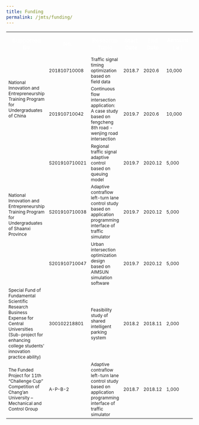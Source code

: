 ```yaml
---
title: Funding
permalink: /jmts/funding/
---
```


<style>
.intro{
font-family:times;
font-size:21px;
}
</style>

<!-- <div style="overflow-x: auto; max-width: 100%;"> -->
<table>
  <tr class="funding2" style="color: #ffffff; font-size: 15px; font-weight: bold;">
    <th>Supported By</th>
    <th>No.</th>
    <th>Research Topic</th>
    <th>Start Date</th>
    <th>End Date</th>
    <th>Amount (￥)</th>
    <th>Role (Sort)</th>
    <th>Prize</th>
    <th>Affiliated JMTR Program</th>
  </tr>
  <tr class="funding1" style="font-size: 12px; font-weight: normal;">
    <td rowspan="2">National Innovation and Entrepreneurship Training Program for Undergraduates of China</td>
    <td>201810710008</td>
    <td>Traffic signal timing optimization based on field data</td>
    <td>2018.7</td>
    <td>2020.6</td>
    <td>10,000</td>
    <td>PI (1st)</td>
    <td>-</td>
    <td><a href="https://yunqing-jia.github.io/JTRC/jmtr/thesis/#JMTR_2021">JMTR_2021</a></td>
  </tr>
  <tr class="funding1" style="font-size: 12px; font-weight: normal;">
    <td>201910710042</td>
    <td>Continuous flow intersection application: A case study based on fengcheng 8th road - wenjing road intersection</td>
    <td>2019.7</td>
    <td>2020.6</td>
    <td>10,000</td>
    <td>Participant (2nd)</td>
    <td>2nd prize</td>
    <td>-</td>
  </tr>
  <tr class="funding1" style="font-size: 12px; font-weight: normal;">
    <td rowspan="3">National Innovation and Entrepreneurship Training Program for Undergraduates of  Shaanxi Province</td>
    <td>S201910710021</td>
    <td>Regional traffic signal adaptive control based on queuing model</td>
    <td>2019.7</td>
    <td>2020.12</td>
    <td>5,000</td>
    <td>PI (1st)</td>
    <td>3rd prize</td>
    <td><a href="https://yunqing-jia.github.io/JTRC/jmtr/thesis/#JMTR_2020">JMTR_2020</a></td>
  </tr>
  <tr class="funding1" style="font-size: 12px; font-weight: normal;">
    <td>S201910710038</td>
    <td>Adaptive contraflow left-turn lane control study based on application programming interface of traffic simulator</td>
    <td>2019.7</td>
    <td>2020.12</td>
    <td>5,000</td>
    <td>PI (1st)</td>
    <td>-</td>
    <td><a href="https://yunqing-jia.github.io/JTRC/jmtr/thesis/#JMTR_2019">JMTR_2019</a></td>
  </tr>
  <tr class="funding1" style="font-size: 12px; font-weight: normal;">
    <td>S201910710047</td>
    <td>Urban intersection optimization design based on AIMSUN simulation software</td>
    <td>2019.7</td>
    <td>2020.12</td>
    <td>5,000</td>
    <td>Participant (2nd)</td>
    <td>-</td>
    <td>-</td>
  </tr>
  <tr class="funding1" style="font-size: 12px; font-weight: normal;">
    <td>Special Fund of Fundamental Scientific Research Business Expense for Central Universities (Sub-project for enhancing college students' innovation practice ability)</td>
    <td>300102218801</td>
    <td>Feasibility study of shared intelligent parking system</td>
    <td>2018.2</td>
    <td>2018.11</td>
    <td>2,000</td>
    <td>PI (1st)</td>
    <td>-</td>
    <td>-</td>
  </tr>
  <tr class="funding1" style="font-size: 12px; font-weight: normal;">
    <td>The Funded Project for 11th “Challenge Cup” Competition of Chang’an University – Mechanical and Control Group</td>
    <td>A-P-B-2</td>
    <td>Adaptive contraflow left-turn lane control study based on application programming interface of traffic simulator</td>
    <td>2018.7</td>
    <td>2018.12</td>
    <td>1,000</td>
    <td>PI (1st)</td>
    <td>-</td>
    <td>-</td>
  </tr>
</table>
<!-- </div> -->






